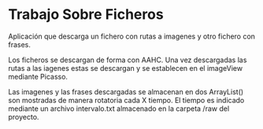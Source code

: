 # Trabajo Sobre Ficheros

Aplicación que descarga un fichero con rutas a imagenes y otro fichero con frases. 

Los ficheros se descargan de forma con AAHC. 
Una vez descargadas las rutas a las iagenes estas se descargan y se establecen en el imageView mediante Picasso.

Las imagenes y las frases descargadas se almacenan en dos ArrayList<String>() son mostradas de manera rotatoria cada X tiempo. 
El tiempo es indicado mediante un archivo intervalo.txt almacenado en la carpeta /raw del proyecto.

